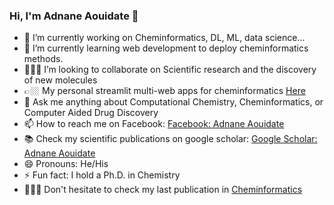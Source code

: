 ### Hi, I'm Adnane Aouidate 👋

- 🔭 I’m currently working on Cheminformatics, DL, ML, data science...
- 🌱 I’m currently learning web development to deploy cheminformatics methods.
- 👨🏽‍💻 I’m looking to collaborate on Scientific research and the discovery of new molecules
- 👉🏼 My personal streamlit multi-web apps for cheminformatics [Here](https://chemoinfo.streamlit.app/)
- 💬 Ask me anything about Computational Chemistry, Cheminformatics, or Computer Aided Drug Discovery
- 📫 How to reach me on Facebook: [Facebook: Adnane Aouidate](https://www.facebook.com/profile.php?id=100008893412238)
- :books: Check my scientific publications on google scholar: [Google Scholar: Adnane Aouidate](https://scholar.google.com/citations?user=Yngy4o4AAAAJ&hl=en)
- 😄 Pronouns: He/His
- ⚡ Fun fact: I hold a Ph.D. in Chemistry
- 👨🏽‍💻 Don't hesitate to check my last publication in [Cheminformatics](https://www.sciencedirect.com/science/article/pii/S016773222400761X#b0145)

